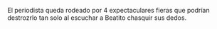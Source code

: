 El periodista queda rodeado por 4 expectaculares fieras 
que podrían destrozrlo tan solo al escuchar a Beatito 
chasquir sus dedos.
